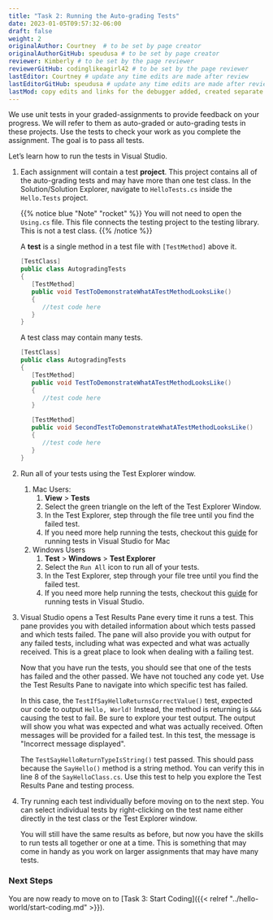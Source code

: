```yaml
---
title: "Task 2: Running the Auto-grading Tests"
date: 2023-01-05T09:57:32-06:00
draft: false
weight: 2
originalAuthor: Courtney  # to be set by page creator
originalAuthorGitHub: speudusa # to be set by page creator
reviewer: Kimberly # to be set by the page reviewer
reviewerGitHub: codinglikeagirl42 # to be set by the page reviewer
lastEditor: Courtney # update any time edits are made after review
lastEditorGitHub: speudusa # update any time edits are made after review
lastMod: copy edits and links for the debugger added, created separate page for this section
---
```


We use unit tests in your graded-assignments to provide feedback on your progress. We will refer to them as auto-graded or auto-grading tests in these projects. 
Use the tests to check your work as you complete the assignment. The goal is to pass all tests.

Let’s learn how to run the tests in Visual Studio.

1. Each assignment will contain a test **project**. This project contains all of the auto-grading tests and may have more than one test class. In the Solution/Solution Explorer, navigate to `HelloTests.cs` inside the `Hello.Tests` project. 

   {{% notice blue "Note" "rocket" %}}
   You will not need to open the `Using.cs` file.  This file connects the testing project to the testing library.  This is not a test class.
   {{% /notice %}}

   A **test** is a single method in a test file with `[TestMethod]` above it. 

      ```csharp
      [TestClass]
      public class AutogradingTests
      {
         [TestMethod]
         public void TestToDemonstrateWhatATestMethodLooksLike()
         {
            //test code here
         }
      }
      ```

      A test class may contain many tests. 


      ```csharp
      [TestClass]
      public class AutogradingTests
      {
         [TestMethod]
         public void TestToDemonstrateWhatATestMethodLooksLike()
         {
            //test code here
         }

         [TestMethod]
         public void SecondTestToDemonstrateWhatATestMethodLooksLike()
         {
            //test code here
         }
      }
   ```
1. Run all of your tests using the Test Explorer window.
   1. Mac Users: 
      1. **View** > **Tests**  
      1. Select the green triangle on the left of the Test Explorer Window. 
      1. In the Test Explorer, step through the file tree until you find the failed test. 
      1. If you need more help running the tests, checkout this [guide](https://learn.microsoft.com/en-us/visualstudio/mac/testing?view=vsmac-2022#running-tests) for running tests in Visual Studio for Mac
   1. Windows Users 
      1. **Test** > **Windows** > **Test Explorer**
      1. Select the `Run All` icon to run all of your tests. 
      1. In the Test Explorer, step through your file tree until you find the failed test.
      1. If you need more help running the tests, checkout this [guide](https://learn.microsoft.com/en-us/visualstudio/test/run-unit-tests-with-test-explorer?view=vs-2022) for running tests in Visual Studio.


1. Visual Studio opens a Test Results Pane every time it runs a test. This pane provides you with detailed information about which tests passed and which tests failed.  The pane will also provide you with output for any failed tests, including what was expected and what was actually received.  This is a great place to look when dealing with a failing test.

   Now that you have run the tests, you should see that one of the tests has failed and the other passed. We have not touched any code yet. Use the Test Results Pane to navigate into which specific test has failed.

   In this case, the `TestIfSayHelloReturnsCorrectValue()` test, expected our code to output `Hello, World!` Instead, the method is returning is `&&&` causing the test to fail. Be sure to explore your test output. The output will show you what was expected and what was actually received.  Often messages will be provided for a failed test. In this test, the message is "Incorrect message displayed".

   The `TestSayHelloReturnTypeIsString()` test passed. This should pass because the `SayHello()` method is a string method. You can verify this in line 8 of the `SayHelloClass.cs`. Use this test to help you explore the Test Results Pane and testing process. 

1. Try running each test individually before moving on to the next step. You can select individual tests by right-clicking on the test name either directly in the test class or the Test Explorer window.

   You will still have the same results as before, but now you have the skills to run tests all together or one at a time. This is something that may come in handy as you work on larger assignments that may have many tests.


### Next Steps
You are now ready to move on to [Task 3: Start Coding]({{< relref "../hello-world/start-coding.md" >}}).